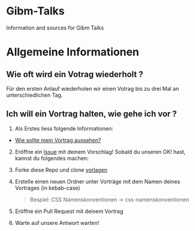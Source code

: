 
# Gibm-Talks
Information and sources for Gibm Talks

# Allgemeine Informationen

## Wie oft wird ein Votrag wiederholt ?

Für den ersten Anlauf wiederholen wir einen Votrag bis zu drei Mal an unterschiedlichen Tag.

## Ich will ein Vortrag halten, wie gehe ich vor ?

1. Als Erstes liess folgende Informationen:
- [Wie sollte mein Vortrag aussehen?](./informationen/anforderungen.md)

2. Eröffne ein [Issue](https://github.com/GianlucaFrongia/Gibm-Talks/issues) mit deinem Vorschlag!
Sobald du unseren OK! hast, kannst du folgendes machen:

3. Forke diese Repo und clone [vorlagen](./vorlagen/readme.md)

4. Erstelle einen neuen Ordner unter Vorträge mit dem Namen deines Vortrages (in kebab-case)
   > Bespiel: CSS Namenskonventionen -> css-namenskonventionen

5. Eröffne ein Pull Request mit deinem Vortrag

6. Warte auf unsere Antwort warten!
